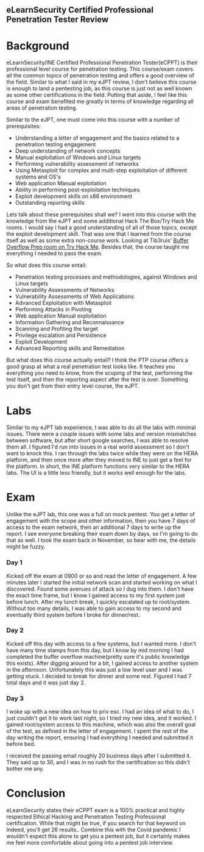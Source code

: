 ## eLearnSecurity Certified Professional Penetration Tester Review  

# Background  

eLearnSecurity/INE Certified Professional Penetration Tester(eCPPT) is their professional level course for penetration testing. This course/exam covers all the common topics of penetration testing and offers a good overview of the field. Similar to what I said in my eJPT review, I don’t believe this course is enough to land a pentesting job, as this course is just not as well known as some other certifications in the field. Putting that aside, I feel like this course and exam benefited me greatly in terms of knowledge regarding all areas of penetration testing.  

Similar to the eJPT, one must come into this course with a number of prerequisites:  
  - Understanding a letter of engagement and the basics related to a penetration testing engagement
  - Deep understanding of network concepts
  - Manual exploitation of Windows and Linux targets
  - Performing vulnerability assessment of networks
  - Using Metasploit for complex and multi-step exploitation of different systems and OS's
  - Web application Manual exploitation
  - Ability in performing post-exploitation techniques
  - Exploit development skills on x86 environment
  - Outstanding reporting skills
  
Lets talk about these prerequisites shall we? I went into this course with the knowledge from the eJPT and some additional Hack The Box/Try Hack Me rooms.  I would say I had a good understanding of all of those topics, except the exploit development skill.  That was one that I learned from the course itself as well as some extra non-course work.  Looking at Tib3ruis' [Buffer Overflow Prep room on Try Hack Me](https://tryhackme.com/room/bufferoverflowprep).  Besides that, the course taught me everything I needed to pass the exam.

So what does this course entail:
  - Penetration testing processes and methodologies, against Windows and Linux targets
  - Vulnerability Assessments of Networks
  - Vulnerability Assessments of Web Applications
  - Advanced Exploitation with Metasploit
  - Performing Attacks in Pivoting
  - Web application Manual exploitation
  - Information Gathering and Reconnaissance
  - Scanning and Profiling the target
  - Privilege escalation and Persistence
  - Exploit Development
  - Advanced Reporting skills and Remediation
  
But what does this course actually entail?  I think the PTP course offers a good grasp at what a real penetration test looks like.  It teaches you everything you need to know, from the scoping of the test, performing the test itself, and then the reporting aspect after the test is over.  Something you don't get from their entry level course, the eJPT.

# Labs  
Similar to my eJPT lab experience, I was able to do all the labs with minimal issues.  There were a couple issues with some labs and version mismatches between software, but after short google searches, I was able to resolve them all.  I figured I'd run into issues in a real world assessment so I don't want to knock this.  I ran through the labs twice while they were on the HERA platform, and then once more after they moved to INE to just get a feel for the platform. In short, the INE platform functions very similar to the HERA labs.  The UI is a little less friendly, but it works well enough for the labs.

# Exam  
Unlike the eJPT lab, this one was a full on mock pentest.  You get a letter of engagement with the scope and other information, then you have 7 days of access to the exam network, then an additional 7 days to write up the report.  I see everyone breaking their exam down by days, so I'm going to do that as well.  I took the exam back in November, so bear with me, the details might be fuzzy.

### Day 1  
Kicked off the exam at 0900 or so and read the letter of engagement.  A few minutes later I started the initial network scan and started working on what I discovered.  Found some avenues of attack so I dug into them.  I don't have the exact time frame, but I know I gained access to my first system just before lunch.  After my lunch break, I quickly escalated up to root/system.  Without too many details, I was able to gain access to my second and eventually third system before I broke for dinner/rest.

### Day 2  
Kicked off this day with access to a few systems, but I wanted more.  I don't have many time stamps from this day, but I know by mid morning I had completed the buffer overflow machine(pretty sure it's public knowledge this exists).  After digging around for a bit, I gained access to another system in the afternoon.  Unfortunately this was just a low level user and I was getting stuck.  I decided to break for dinner and some rest.  Figured I had 7 total days and it was just day 2.

### Day 3
I woke up with a new idea on how to priv esc.  I had an idea of what to do, I just couldn't get it to work last night, so I tried my new idea, and it worked.  I gained root/system access to this machine, which was also the overall goal of the test, as defined in the letter of engagement.  I spent the rest of the day writing the report, ensuring I had everything I needed and submitted it before bed.

I received the passing email roughly 20 business days after I submitted it.  They said up to 30, and I was in no rush for the certification so this didn't bother me any.

# Conclusion

eLearnSecurity states their eCPPT exam is a 100% practical and highly respected Ethical Hacking and Penetration Testing Professional certification.  While that might be true, if you search for that keyword on Indeed, you'll get 26 results.. Combine this with the Covid pandemic I wouldn't expect this alone to get you a pentest job, but it certainly makes me feel more comfortable about going into a pentest job interview.
